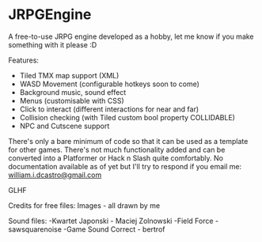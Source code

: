 # JRPGEngine
A free-to-use JRPG engine developed as a hobby, let me know if you make something with it please :D

Features:
- Tiled TMX map support (XML)
- WASD Movement (configurable hotkeys soon to come)
- Background music, sound effect
- Menus (customisable with CSS)
- Click to interact (different interactions for near and far)
- Collision checking (with Tiled custom bool property COLLIDABLE)
- NPC and Cutscene support

There's only a bare minimum of code so that it can be used as a template for other games. There's not much functionality added and can be converted into a Platformer or Hack n Slash quite comfortably.
No documentation available as of yet but I'll try to respond if you email me: william.i.dcastro@gmail.com


GLHF

Credits for free files:
Images - all drawn by me

Sound files:
-Kwartet Japonski - Maciej Zolnowski
-Field Force - sawsquarenoise
-Game Sound Correct - bertrof
